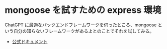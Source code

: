 # mongoose を試すための express 環境

ChatGPT に最適なバックエンドフレームワークを伺ったところ、mongoose という自分の知らないフレームワークがあるよとのことでそれを試してみる。

- [公式ドキュメント](https://mongoosejs.com/)

